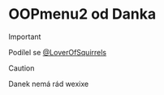 # OOPmenu2 od Danka

> [!IMPORTANT]
> Podílel se [@LoverOfSquirrels](https://github.com/LoverOfSquirrels)

> [!CAUTION]
> Danek nemá rád wexixe
